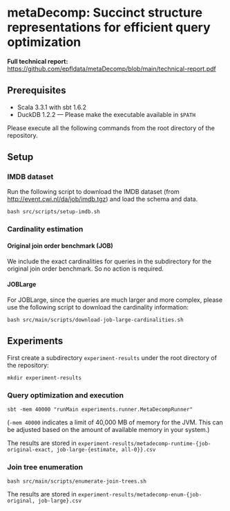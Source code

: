 # metaDecomp: Succinct structure representations for efficient query optimization

**Full technical report:** https://github.com/epfldata/metaDecomp/blob/main/technical-report.pdf

## Prerequisites

* Scala 3.3.1 with sbt 1.6.2
* DuckDB 1.2.2 — Please make the executable available in `$PATH`

Please execute all the following commands from the root directory of the repository.

## Setup

### IMDB dataset

Run the following script to download the IMDB dataset (from http://event.cwi.nl/da/job/imdb.tgz) and load the schema and data.
```
bash src/scripts/setup-imdb.sh
```

### Cardinality estimation

#### Original join order benchmark (JOB)

We include the exact cardinalities for queries in the subdirectory for the original join order benchmark. So no action is required.

#### JOBLarge

For JOBLarge, since the queries are much larger and more complex, please use the following script to download the cardinality information:
```
bash src/main/scripts/download-job-large-cardinalities.sh
```

## Experiments

First create a subdirectory `experiment-results` under the root directory of the repository:
```
mkdir experiment-results
```

### Query optimization and execution

```
sbt -mem 40000 "runMain experiments.runner.MetaDecompRunner"
```
(`-mem 40000` indicates a limit of 40,000 MB of memory for the JVM. This can be adjusted based on the amount of available memory in your system.)

The results are stored in `experiment-results/metadecomp-runtime-{job-original-exact, job-large-{estimate, all-0}}.csv`

### Join tree enumeration

```
bash src/main/scripts/enumerate-join-trees.sh
```

The results are stored in `experiment-results/metadecomp-enum-{job-original, job-large}.csv`
